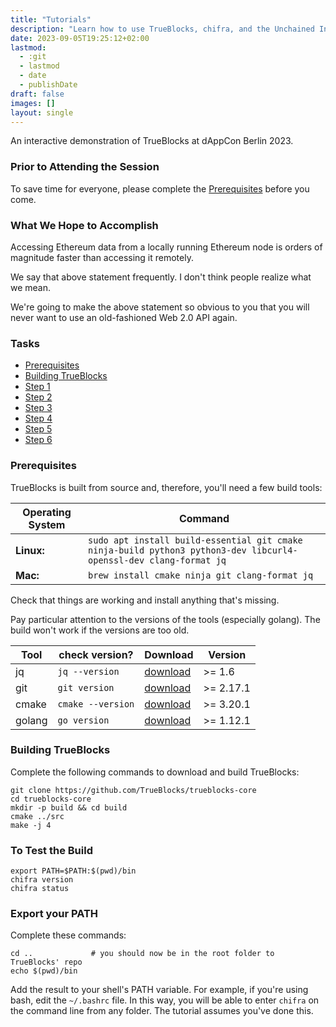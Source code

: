 ```yaml
---
title: "Tutorials"
description: "Learn how to use TrueBlocks, chifra, and the Unchained Index."
date: 2023-09-05T19:25:12+02:00
lastmod:
  - :git
  - lastmod
  - date
  - publishDate
draft: false
images: []
layout: single
---
```


<!-- smarkdownlint-disable -->

An interactive demonstration of TrueBlocks at dAppCon Berlin 2023.

### Prior to Attending the Session

To save time for everyone, please complete the [Prerequisites](#prerequisites) before you come.

### What We Hope to Accomplish

Accessing Ethereum data from a locally running Ethereum node is orders of magnitude faster than accessing it remotely.

We say that above statement frequently. I don't think people realize what we mean. 

We're going to make the above statement so obvious to you that you will never want to use an old-fashioned Web 2.0 API again.

### Tasks

- [Prerequisites](#prerequisites)
- [Building TrueBlocks](#building-trueblocks)
- [Step 1](step1)
- [Step 2](step2)
- [Step 3](step3)
- [Step 4](step4)
- [Step 5](step5)
- [Step 6](step6)

### Prerequisites

TrueBlocks is built from source and, therefore, you'll need a few build tools:

| Operating System | Command                                                                                                           |
| ---------------- | ----------------------------------------------------------------------------------------------------------------- |
| **Linux:**       | `sudo apt install build-essential git cmake ninja-build python3 python3-dev libcurl4-openssl-dev clang-format jq` |
| **Mac:**         | `brew install cmake ninja git clang-format jq`                                                                    |

Check that things are working and install anything that's missing.

Pay particular attention to the versions of the tools (especially golang). The build won't work if the versions are too old.

| Tool   | check version?    | Download                                            | Version   |
| ------ | ----------------- | --------------------------------------------------- | --------- |
| jq     | `jq --version`    | [download](https://stedolan.github.io/jq/download/) | >= 1.6    |
| git    | `git version`     | [download](https://git-scm.com/downloads)           | >= 2.17.1 |
| cmake  | `cmake --version` | [download](https://cmake.org/install/)              | >= 3.20.1 |
| golang | `go version`      | [download](https://golang.org/doc/install)          | >= 1.12.1 |

### Building TrueBlocks

Complete the following commands to download and build TrueBlocks:

```[bash]
git clone https://github.com/TrueBlocks/trueblocks-core
cd trueblocks-core
mkdir -p build && cd build
cmake ../src
make -j 4
```

### To Test the Build

```[bash]
export PATH=$PATH:$(pwd)/bin
chifra version
chifra status
```

### Export your PATH

Complete these commands:

```[bash]
cd ..             # you should now be in the root folder to TrueBlocks' repo
echo $(pwd)/bin
```

Add the result to your shell's PATH variable. For example, if you're using bash, edit the `~/.bashrc` file. In this way, you will be able to enter `chifra` on the command line from any folder. The tutorial assumes you've done this.
